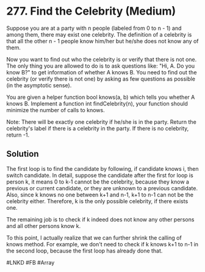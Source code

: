 # 277. Find the Celebrity (Medium)

Suppose you are at a party with n people (labeled from 0 to n - 1) and among them, there may exist one celebrity. The definition of a celebrity is that all the other n - 1 people know him/her but he/she does not know any of them.

Now you want to find out who the celebrity is or verify that there is not one. The only thing you are allowed to do is to ask questions like: "Hi, A. Do you know B?" to get information of whether A knows B. You need to find out the celebrity (or verify there is not one) by asking as few questions as possible (in the asymptotic sense).

You are given a helper function bool knows(a, b) which tells you whether A knows B. Implement a function int findCelebrity(n), your function should minimize the number of calls to knows.

Note: There will be exactly one celebrity if he/she is in the party. Return the celebrity's label if there is a celebrity in the party. If there is no celebrity, return -1.

## Solution
The first loop is to find the candidate by following, if candidate knows i, then switch candidate. In detail, suppose the candidate after the first for loop is person k, it means 0 to k-1 cannot be the celebrity, because they know a previous or current candidate, or they are unknown to a previous candidate. Also, since k knows no one between k+1 and n-1, k+1 to n-1 can not be the celebrity either. Therefore, k is the only possible celebrity, if there exists one.

The remaining job is to check if k indeed does not know any other persons and all other persons know k.

To this point, I actually realize that we can further shrink the calling of knows method. For example, we don't need to check if k knows k+1 to n-1 in the second loop, because the first loop has already done that.

#LNKD #FB
#Array
